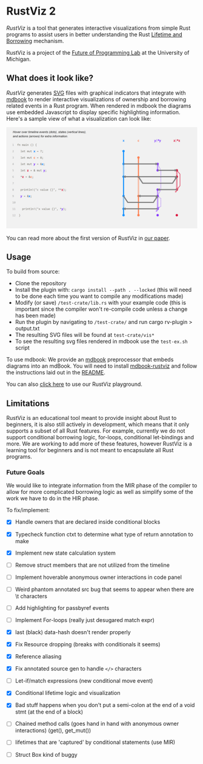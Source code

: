 # RustViz 2
*RustViz* is a tool that generates interactive visualizations from simple Rust programs to assist users in better understanding the Rust [Lifetime and Borrowing](https://doc.rust-lang.org/book/ch04-02-references-and-borrowing.html) mechanism.

RustViz is a project of the [Future of Programming Lab](http://fplab.mplse.org/) at the University of Michigan.

## What does it look like?

*RustViz* generates [SVG](https://developer.mozilla.org/en-US/docs/Web/SVG) files with graphical indicators that integrate with [mdbook](https://github.com/rust-lang/mdBook) to render interactive visualizations of ownership and borrowing related events in a Rust program. When rendered in mdbook the diagrams use embedded Javascript to display specific highlighting information. Here's a sample view of what a visualization can look like:

![alt tag](./src/rustviz_library/src/svg_generator/rv2_example.png)

You can read more about the first version of RustViz in [our paper](https://web.eecs.umich.edu/~comar/rustviz-hatra20.pdf).

## Usage
To build from source:
  * Clone the repository
  * Install the plugin with: `cargo install --path . --locked` (this will need to be done each time you want to compile any modifications made)
  * Modify (or save) `/test-crate/lib.rs` with your example code (this is important since the compiler won't re-compile code unless a change has been made)
  * Run the plugin by navigating to `/test-crate/` and run cargo rv-plugin > output.txt
  * The resulting SVG files will be found at `test-crate/vis*`
  * To see the resulting svg files rendered in mdbook use the `test-ex.sh` script
  
To use mdbook:
We provide an [mdbook](https://github.com/rust-lang/mdBook) preprocessor that embeds diagrams into an mdBook. You will need to install 
[mdbook-rustviz](https://https://github.com/R-uFu-s/mdbook-rustviz) and follow the instructions laid out in the [README](https://https://github.com/R-uFu-s/mdbook-rustviz/README.md).

You can also [click here](https://404) to use our RustViz playground.
  
## Limitations
RustViz is an educational tool meant to provide insight about Rust to beginners, it is also still actively in development, which means that it only supports a subset of all Rust features. For example, currently we do not support conditional borrowing logic, for-loops, conditional let-bindings and more. We are working to add more of these features, however RustViz is a learning tool for beginners and is not meant to encapsulate all Rust programs.

### Future Goals
We would like to integrate information from the MIR phase of the compiler to allow for 
more complicated borrowing logic as well as simplify some of the work we have to do in the HIR
phase.

To fix/implement:
- [x] Handle owners that are declared inside conditional blocks
- [x] Typecheck function ctxt to determine what type of return annotation to make
- [x] Implement new state calculation system
- [ ] Remove struct members that are not utilized from the timeline
- [ ] Implement hoverable anonymous owner interactions in code panel
- [ ] Weird phantom annotated src bug that seems to appear when there are \t characters
- [ ] Add highlighting for passbyref events
- [ ] Implement For-loops (really just desugared match expr)
- [x] last (black) data-hash doesn't render properly
- [x] Fix Resource dropping (breaks with conditionals it seems)
- [x] Reference aliasing
- [x] Fix annotated source gen to handle `</>` characters 
- [ ] Let-if/match expressions (new conditional move event)
- [x] Conditional lifetime logic and visualization
- [x] Bad stuff happens when you don't put a semi-colon at the end of a void stmt (at the end of a block)
- [ ] Chained method calls (goes hand in hand with anonymous owner interactions) (get(), get_mut())
- [ ] lifetimes that are 'captured' by conditional statements (use MIR)
- [ ] Struct Box kind of buggy

